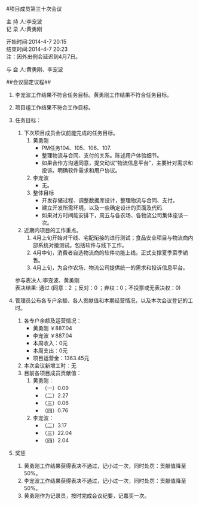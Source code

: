#项目成员第三十次会议

主 持 人:李宠波    
记 录 人:黄勇刚   

开始时间:2014-4-7 20:15  
结束时间:2014-4-7 20:23  
注：因外出例会延迟到4月7日。

与 会 人:黄勇刚、李宠波  

##会议固定议程##
1. 李宠波工作结果不符合任务目标。黄勇刚工作结果不符合任务目标。
2. 项目组工作结果不符合工作目标。
3. 任务目标：
	1. 下次项目成员会议前能完成的任务目标。
		1. 黄勇刚
			- PM任务104、105、106、107.
			- 整理物流与合同、支付的关系。陈述用户体验细节。
			- 如果合作方沟通同意，提交动议“物流信息平台”，主要针对需求和投诉。明确软件需求和用户协议。
		2. 李宠波
			- 无。
		3. 整体目标
			- 开发存储过程、调整数据库设计，整理物流与合同、支付。
			- 建立开发所需环境，以及一些确定设计的页面及代码.
			- 如果对方时间能安排下，周五与各农场、各物流公司集体座谈一次。
	2. 近期内项目的工作重点。
		1. 4月上旬开始对干线、宅配衔接的进行测试；食品安全项目与物流商内部系统对接测试。包括软件与线下工作。
		2. 4月中旬，消费者自选物流商的软件功能上线。正式支撑夏季菜季销售。
		3. 4月上旬，为合作农场、物流公司提供统一的需求和投诉信息平台。
		
	参与表决人:李宠波、黄勇刚  
	表决结果: 通过 (同意：2 ；反对：0 ；弃权：0；不投票或无表决权：0)  


5. 管理员公布各专户余额、各人贡献值和本期经营情况，以及本次会议登记的工时。
	1. 各专户余额及运营情况：
		- 黄勇刚 ￥887.04
		- 李宠波 ￥887.04
		- 本周收入：0元
		- 本周支出：0元
		- 项目运营金：1363.45元
	2. 本次会议新增工时：无
	3. 目前各项目成员贡献值：
		1. 黄勇刚：
			- （一）0.09
			- （二）2.27
			- （三）0.06
			- （四）0.76
		2. 李宠波：
			- （二）3.17
			- （三）22.04
			- （四）2.04

6. 奖惩
	1. 黄勇刚工作结果获得表决不通过，记小过一次，同时处罚：贡献值降至50%。
	2. 李宠波工作结果获得表决不通过，记小过一次，同时处罚：贡献值降至50%。
	3. 黄勇刚作为记录员，按时完成会议纪要，记嘉奖一次。
 